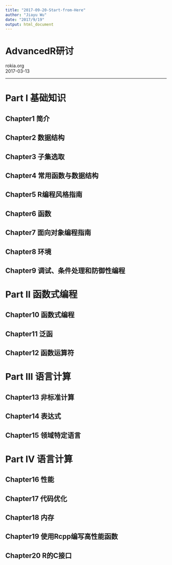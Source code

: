 ```yaml
---
title: "2017-09-20-Start-from-Here"
author: "Jiayu Wu"
date: "2017/9/19"
output: html_document
---
```


# AdvancedR研讨
rokia.org  
2017-03-13  

----




# Part I 基础知识
## Chapter1 简介
## Chapter2 数据结构
## Chapter3 子集选取
## Chapter4 常用函数与数据结构
## Chapter5 R编程风格指南
## Chapter6 函数
## Chapter7 面向对象编程指南
## Chapter8 环境
## Chapter9 调试、条件处理和防御性编程

# Part II 函数式编程
## Chapter10 函数式编程
## Chapter11 泛函
## Chapter12 函数运算符

# Part III 语言计算
## Chapter13 非标准计算
## Chapter14 表达式
## Chapter15 领域特定语言

# Part IV 语言计算
## Chapter16 性能
## Chapter17 代码优化
## Chapter18 内存
## Chapter19 使用Rcpp编写高性能函数
## Chapter20 R的C接口
